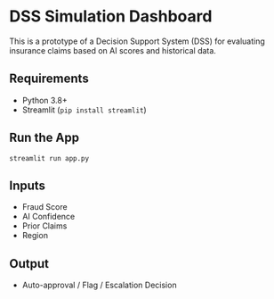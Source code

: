 # DSS Simulation Dashboard

This is a prototype of a Decision Support System (DSS) for evaluating insurance claims based on AI scores and historical data.

## Requirements
- Python 3.8+
- Streamlit (`pip install streamlit`)

## Run the App
```
streamlit run app.py
```

## Inputs
- Fraud Score
- AI Confidence
- Prior Claims
- Region

## Output
- Auto-approval / Flag / Escalation Decision
